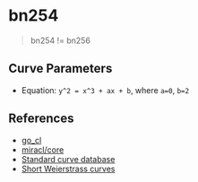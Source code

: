 # bn254

> bn254 != bn256

## Curve Parameters

- Equation: `y^2 = x^3 + ax + b`, where `a=0`, `b=2`

## References

- [go_cl]
- [miracl/core]
- [Standard curve database]
- [Short Weierstrass curves]

[go_cl]: https://asecuritysite.com/encryption/go_cl
[miracl/core]: https://github.com/miracl/core
[short weierstrass curves]: http://hyperelliptic.org/EFD/g1p/auto-shortw.html
[standard curve database]: https://neuromancer.sk/std/bn/bn254
